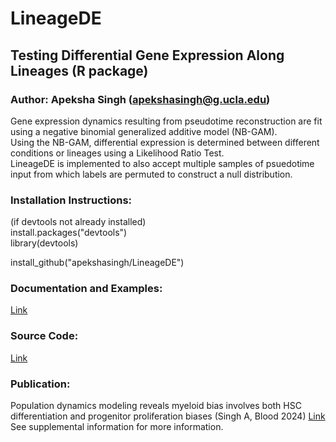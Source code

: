 # LineageDE
## Testing Differential Gene Expression Along Lineages (R package)

### Author: Apeksha Singh (apekshasingh@g.ucla.edu)

Gene expression dynamics resulting from pseudotime reconstruction are fit using a negative binomial generalized additive model (NB-GAM).  
Using the NB-GAM, differential expression is determined between different conditions or lineages using a Likelihood Ratio Test.  
LineageDE is implemented to also accept multiple samples of psuedotime input from which labels are permuted to construct a null distribution.

### Installation Instructions:

(if devtools not already installed)  
install.packages("devtools")  
library(devtools)

install_github("apekshasingh/LineageDE")

### Documentation and Examples:

[Link](https://apekshasingh.github.io/LineageDE/)

### Source Code:

[Link](https://github.com/apekshasingh/LineageDE/)

### Publication:
Population dynamics modeling reveals myeloid bias involves both HSC differentiation and progenitor proliferation biases (Singh A, Blood 2024)
[Link](https://doi.org/10.1182/blood.2024025598)
See supplemental information for more information.
